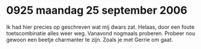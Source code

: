 # 0925 maandag 25 september 2006
Ik had hier precies op geschreven wat mij dwars zat. Helaas, door een foute toetscombinatie alles weer weg. Vanavond nogmaals proberen. Probeer nou gewoon een beetje charmanter te zijn. Zoals je met Gerrie om gaat.
